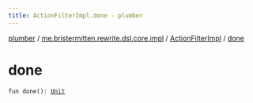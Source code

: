 ```yaml
---
title: ActionFilterImpl.done - plumber
---
```


[plumber](../../index.html) / [me.bristermitten.rewrite.dsl.core.impl](../index.html) / [ActionFilterImpl](index.html) / [done](./done.html)

# done

`fun done(): `[`Unit`](https://kotlinlang.org/api/latest/jvm/stdlib/kotlin/-unit/index.html)